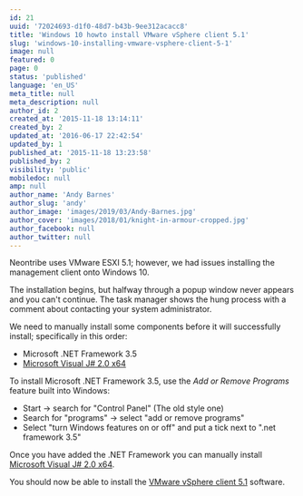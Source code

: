 ```yaml
---
id: 21
uuid: '72024693-d1f0-48d7-b43b-9ee312acacc8'
title: 'Windows 10 howto install VMware vSphere client 5.1'
slug: 'windows-10-installing-vmware-vsphere-client-5-1'
image: null
featured: 0
page: 0
status: 'published'
language: 'en_US'
meta_title: null
meta_description: null
author_id: 2
created_at: '2015-11-18 13:14:11'
created_by: 2
updated_at: '2016-06-17 22:42:54'
updated_by: 1
published_at: '2015-11-18 13:23:58'
published_by: 2
visibility: 'public'
mobiledoc: null
amp: null
author_name: 'Andy Barnes'
author_slug: 'andy'
author_image: 'images/2019/03/Andy-Barnes.jpg'
author_cover: 'images/2018/01/knight-in-armour-cropped.jpg'
author_facebook: null
author_twitter: null
---
```


Neontribe uses VMware ESXI 5.1; however, we had issues installing the management client onto Windows 10.

The installation begins, but halfway through a popup window never appears and you can't continue. The task manager shows the hung process with a comment about contacting your system administrator.

We need to manually install some components before it will successfully install; specifically in this order:

- Microsoft .NET Framework 3.5
- [Microsoft Visual J# 2.0 x64](http://www.microsoft.com/en-us/download/details.aspx?id=15468)

To install Microsoft .NET Framework 3.5, use the _Add or Remove Programs_ feature built into Windows:

- Start -> search for "Control Panel" (The old style one)
- Search for "programs" -> select "add or remove programs"
- Select "turn Windows features on or off" and put a tick next to ".net framework 3.5"

Once you have added the .NET Framework you can manually install [Microsoft Visual J# 2.0 x64](http://www.microsoft.com/en-us/download/details.aspx?id=15468).

You should now be able to install the [VMware vSphere client 5.1](https://my.vmware.com/group/vmware/details?downloadGroup=VCL-VSP510-ESXI-510-EN&productId=285) software.
